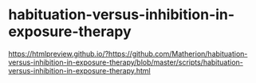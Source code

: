 # habituation-versus-inhibition-in-exposure-therapy

https://htmlpreview.github.io/?https://github.com/Matherion/habituation-versus-inhibition-in-exposure-therapy/blob/master/scripts/habituation-versus-inhibition-in-exposure-therapy.html
